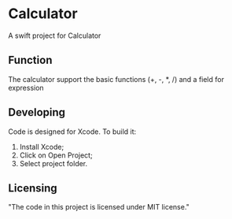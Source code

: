 # Calculator

A swift project for Calculator

## Function

The calculator support the basic functions (+, -, *, /) and a field for expression

## Developing

Code is designed for Xcode. To build it:

1. Install Xcode;
2. Click on Open Project;
3. Select project folder.

## Licensing

"The code in this project is licensed under MIT license."

